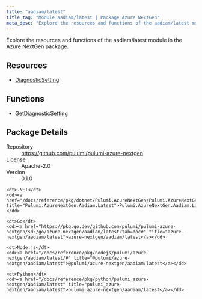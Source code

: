 ```yaml
---
title: "aadiam/latest"
title_tag: "Module aadiam/latest | Package Azure NextGen"
meta_desc: "Explore the resources and functions of the aadiam/latest module in the Azure NextGen package."
---
```


<!-- WARNING: this file was generated by Pulumi Docs Generator. -->
<!-- Do not edit by hand unless you're certain you know what you are doing! -->

Explore the resources and functions of the aadiam/latest module in the Azure NextGen package.

<h2 id="resources">Resources</h2>
<ul class="api">
    <li><a href="diagnosticsetting" title="DiagnosticSetting"><span class="symbol resource"></span>DiagnosticSetting</a></li>
</ul>

<h2 id="functions">Functions</h2>
<ul class="api">
    <li><a href="getdiagnosticsetting" title="GetDiagnosticSetting"><span class="symbol function"></span>GetDiagnosticSetting</a></li>
</ul>

<h2 id="package-details">Package Details</h2>
<dl class="package-details">
	<dt>Repository</dt>
	<dd><a href="https://github.com/pulumi/pulumi-azure-nextgen">https://github.com/pulumi/pulumi-azure-nextgen</a></dd>
	<dt>License</dt>
	<dd>Apache-2.0</dd>
	<dt>Version</dt>
	<dd>0.1.0</dd>
</dl>



<dl class="tabular">

    <dt>.NET</dt>
    <dd><a href="/docs/reference/pkg/dotnet/Pulumi.AzureNextGen/Pulumi.AzureNextGen.Aadiam.Latest.html" title="Pulumi.AzureNextGen.Aadiam.Latest">Pulumi.AzureNextGen.Aadiam.Latest</a></dd>

    <dt>Go</dt>
    <dd><a href="https://pkg.go.dev/github.com/pulumi/pulumi-azure-nextgen/sdk/go/azure-nextgen/aadiam/latest?tab=doc#" title="azure-nextgen/aadiam/latest">azure-nextgen/aadiam/latest</a></dd>

    <dt>Node.js</dt>
    <dd><a href="/docs/reference/pkg/nodejs/pulumi/azure-nextgen/aadiam/latest/#" title="@pulumi/azure-nextgen/aadiam/latest">@pulumi/azure-nextgen/aadiam/latest</a></dd>

    <dt>Python</dt>
    <dd><a href="/docs/reference/pkg/python/pulumi_azure-nextgen/aadiam/latest" title="pulumi_azure-nextgen/aadiam/latest">pulumi_azure-nextgen/aadiam/latest</a></dd>

</dl>

